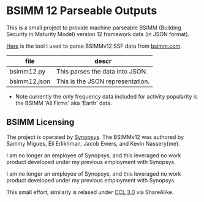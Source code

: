 # BSIMM 12 Parseable Outputs

This is a small project to provide machine parseable BSIMM (Building Security in Maturity Model) version 12 framework data (in JSON format).

[Here](bsimm12.py) is the tool I used to parse BSIMMv12 SSF data from [bsimm.com](http://www.bsimm.com).

| file | descr | 
|------|--------|
| bsimm12.py   | This parses the data into JSON. |
| bsimm12.json | This is the JSON representation.| 

* Note currently the only frequency data included for activity popularity is the BSIMM 'All Firms' aka 'Earth' data.

## BSIMM Licensing

The project is operated by [Synopsys](http://www.synopsys.com). The BSIMMv12 was authored by Sammy Migues, Eli Erlikhman, Jacob Ewers, and Kevin Nassery(me).

I am no longer an employee of Synopsys, and this leveraged no work product developed under my previous employment with Synopsys.

I am no longer an employee of Synopsys, and this leveraged no work product developed under my previous employment with Synopsys.

This small effort, similarly is relased under [CCL 3.0](https://creativecommons.org/licenses/by-sa/3.0/) via ShareAlike.

